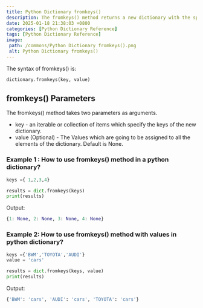 ```yaml
---
title: Python Dictionary fromkeys()
description: The fromkeys() method returns a new dictionary with the specified  keys with specified value.
date: 2025-01-18 21:38:03 +0800
categories: [Python Dictionary Reference]
tags: [Python Dictionary Reference]
image:
 path: /commons/Python Dictionary fromkeys().png
 alt: Python Dictionary fromkeys()
---
```


The syntax of fromkeys() is:

```python
dictionary.fromkeys(key, value)

```

## fromkeys() Parameters 

The fromkeys() method takes two parameters as arguments.

<script type="text/javascript">
	atOptions = {
		'key' : 'f934c5057f4cfe34762901514605d248',
		'format' : 'iframe',
		'height' : 180,
		'width' : 800,
		'params' : {}
	};
</script>
<script type="text/javascript" src="https://www.highperformanceformat.com/f934c5057f4cfe34762901514605d248/invoke.js"></script>
* key \- an iterable or collection of items which specify the keys of the new dictionary.   
* value (Optional) \- The Values which are going to be assigned to all the elements of the dictionary. Default is None.

<script type="text/javascript">
	atOptions = {
		'key' : 'f934c5057f4cfe34762901514605d248',
		'format' : 'iframe',
		'height' : 180,
		'width' : 800,
		'params' : {}
	};
</script>
<script type="text/javascript" src="https://www.highperformanceformat.com/f934c5057f4cfe34762901514605d248/invoke.js"></script>
### Example 1 : How to use fromkeys() method in a python dictionary?

```python
keys ={ 1,2,3,4}

results = dict.fromkeys(keys)
print(results)

```
Output:

```python
{1: None, 2: None, 3: None, 4: None}
```

### Example 2: How to use fromkeys() method with values in python dictionary?

```python
keys ={'BWM','TOYOTA','AUDI'}
value = 'cars'

results = dict.fromkeys(keys, value)
print(results)

```

<script type="text/javascript">
	atOptions = {
		'key' : 'f934c5057f4cfe34762901514605d248',
		'format' : 'iframe',
		'height' : 180,
		'width' : 800,
		'params' : {}
	};
</script>
<script type="text/javascript" src="https://www.highperformanceformat.com/f934c5057f4cfe34762901514605d248/invoke.js"></script>
Output:

```python
{'BWM': 'cars', 'AUDI': 'cars', 'TOYOTA': 'cars'}

```